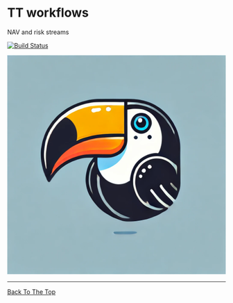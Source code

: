 # TT workflows

NAV and risk streams

[![Build Status](https://img.shields.io/badge/build-passing-brightgreen.svg)](URL-to-build)

![Project Image](toucan.png)

---

[Back To The Top](#readme-template)

